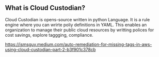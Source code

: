 ## What is Cloud Custodian?

Cloud Custodian is opens-source written in python Language. It is a rule engine where you can wrirte poliy definitions in YAML. This enables an organization to manage their public cloud resources by writting polices for cost savings, explore taggging, compliance.

https://ismsguy.medium.com/auto-remediation-for-missing-tags-in-aws-using-cloud-custodian-part-2-b3f901c378cb
